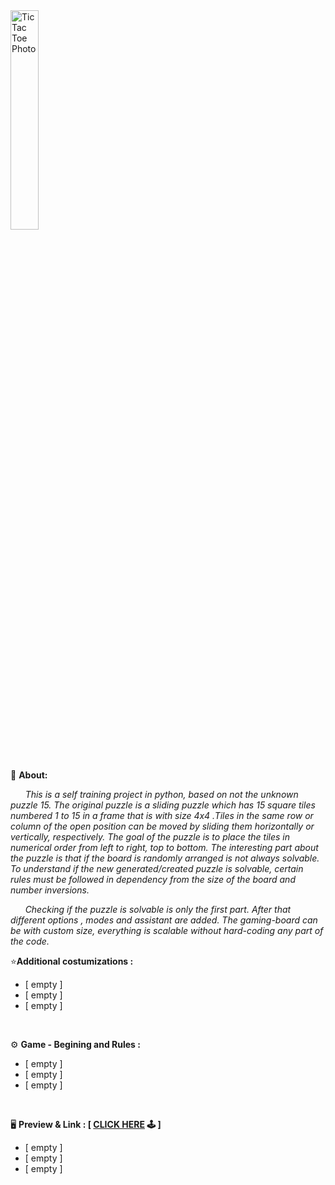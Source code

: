 <img width="30%" align="center" alt="Tic Tac Toe Photo" src="https://upload.wikimedia.org/wikipedia/commons/thumb/f/ff/15-puzzle_magical.svg/330px-15-puzzle_magical.svg.png" />

‎ ‎

📑 **About:**

*‎ ‎ ‎ ‎ ‎ ‎ This is a self training project in python, based on not the unknown puzzle 15. The original puzzle is a sliding puzzle which has 15 square tiles numbered 1 to 15 in a frame that is with size 4x4 .Tiles in the same row or column of the open position can be moved by sliding them horizontally or vertically, respectively. The goal of the puzzle is to place the tiles in numerical order from left to right, top to bottom. The interesting part about the puzzle is that if the board is randomly arranged is not always solvable. To understand if the new generated/created puzzle is solvable, certain rules must be followed in dependency from the size of the board and number inversions.*

*‎ ‎ ‎ ‎ ‎ ‎ Checking if the puzzle is solvable is only the first part. After that different options , modes and assistant are added. The gaming-board can be with custom size, everything is scalable without hard-coding any part of the code.* 
‎ ‎

⭐‎**Additional costumizations :**

- [ empty ]
- [ empty ]
- [ empty ]

‎ ‎

⚙️ **Game - Begining and Rules :**

- [ empty ]
- [ empty ]
- [ empty ]

‎ ‎



🖥️  **Preview & Link : [ [CLICK HERE](https://google.com) 🕹️ ]** 

- [ empty ]
- [ empty ]
- [ empty ]
